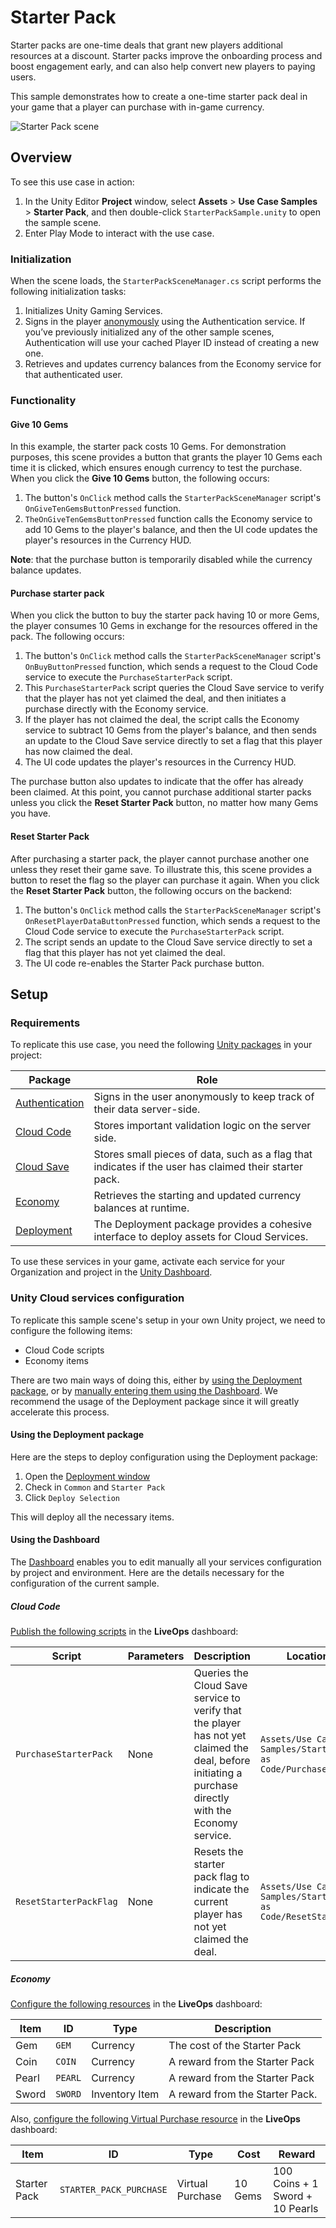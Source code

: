 # Starter Pack

Starter packs are one-time deals that grant new players additional resources at a discount. Starter packs improve the onboarding process and boost engagement early, and can also help convert new players to paying users.

This sample demonstrates how to create a one-time starter pack deal in your game that a player can purchase with in-game currency.

![Starter Pack scene](Documentation~/Starter_Pack_scene.png)

## Overview

To see this use case in action:

1. In the Unity Editor **Project** window, select **Assets** > **Use Case Samples** > **Starter Pack**, and then double-click `StarterPackSample.unity` to open the sample scene.
2. Enter Play Mode to interact with the use case.

### Initialization

When the scene loads, the `StarterPackSceneManager.cs` script performs the following initialization tasks:

1. Initializes Unity Gaming Services.
2. Signs in the player [anonymously](https://docs.unity.com/authentication/UsingAnonSignIn.html) using the Authentication service. If you’ve previously initialized any of the other sample scenes, Authentication will use your cached Player ID instead of creating a new one.
3. Retrieves and updates currency balances from the Economy service for that authenticated user.

### Functionality

#### Give 10 Gems

In this example, the starter pack costs 10 Gems. For demonstration purposes, this scene provides a button that grants the player 10 Gems each time it is clicked, which ensures enough currency to test the purchase. When you click the **Give 10 Gems** button, the following occurs:

1. The button's `OnClick` method calls the `StarterPackSceneManager` script's `OnGiveTenGemsButtonPressed` function.
2. `TheOnGiveTenGemsButtonPressed` function calls the Economy service to add 10 Gems to the player's balance, and then the UI code updates the player's resources in the Currency HUD.

**Note**: that the purchase button is temporarily disabled while the currency balance updates.

#### Purchase starter pack

When you click the button to buy the starter pack having 10 or more Gems, the player consumes 10 Gems in exchange for the resources offered in the pack. The following occurs:

1. The button's `OnClick` method calls the `StarterPackSceneManager` script's `OnBuyButtonPressed` function, which sends a request to the Cloud Code service to execute the `PurchaseStarterPack` script.
2. This `PurchaseStarterPack` script queries the Cloud Save service to verify that the player has not yet claimed the deal, and then initiates a purchase directly with the Economy service.
3. If the player has not claimed the deal, the script calls the Economy service to subtract 10 Gems from the player's balance, and then sends an update to the Cloud Save service directly to set a flag that this player has now claimed the deal.
4. The UI code updates the player's resources in the Currency HUD.

The purchase button also updates to indicate that the offer has already been claimed. At this point, you cannot purchase additional starter packs unless you click the **Reset Starter Pack** button, no matter how many Gems you have.

#### Reset Starter Pack

After purchasing a starter pack, the player cannot purchase another one unless they reset their game save. To illustrate this, this scene provides a button to reset the flag so the player can purchase it again. When you click the **Reset Starter Pack** button, the following occurs on the backend:

1. The button's `OnClick` method calls the `StarterPackSceneManager` script's `OnResetPlayerDataButtonPressed` function, which sends a request to the Cloud Code service to execute the `PurchaseStarterPack` script.
2. The script sends an update to the Cloud Save service directly to set a flag that this player has not yet claimed the deal.
3. The UI code re-enables the Starter Pack purchase button.

## Setup

### Requirements

To replicate this use case, you need the following [Unity packages](https://docs.unity3d.com/Manual/Packages.html) in your project:

| **Package**                                                                           | **Role**                                                                                               |
|---------------------------------------------------------------------------------------|--------------------------------------------------------------------------------------------------------|
| [Authentication](https://docs.unity.com/authentication/IntroUnityAuthentication.html) | Signs in the user anonymously to keep track of their data server-side.                                 |
| [Cloud Code](https://docs.unity.com/cloud-code/implementation.html)                   | Stores important validation logic on the server side.                                                  |
| [Cloud Save](https://docs.unity.com/cloud-save/index.html#Implementation)             | Stores small pieces of data, such as a flag that indicates if the user has claimed their starter pack. |
| [Economy](https://docs.unity.com/economy/implementation.html)                         | Retrieves the starting and updated currency balances at runtime.                                       |
| [Deployment](https://docs.unity3d.com/Packages/com.unity.services.deployment@1.2)     | The Deployment package provides a cohesive interface to deploy assets for Cloud Services.              |

To use these services in your game, activate each service for your Organization and project in the [Unity Dashboard](https://dashboard.unity3d.com/).

### Unity Cloud services configuration

To replicate this sample scene's setup in your own Unity project, we need to configure the following items:

- Cloud Code scripts
- Economy items

There are two main ways of doing this, either by [using the Deployment package](#using-the-deployment-package), or by [manually entering them using the Dashboard](#using-the-dashboard).
We recommend the usage of the Deployment package since it will greatly accelerate this process.

#### Using the Deployment package

Here are the steps to deploy configuration using the Deployment package:

1. Open the [Deployment window](https://docs.unity3d.com/Packages/com.unity.services.deployment@1.2/manual/deployment_window.html)
1. Check in `Common` and `Starter Pack`
1. Click `Deploy Selection`

This will deploy all the necessary items.

#### Using the Dashboard

The [Dashboard](dashboard.unity3d.com) enables you to edit manually all your services configuration by project and environment.
Here are the details necessary for the configuration of the current sample.

##### Cloud Code

[Publish the following scripts](https://docs.unity.com/cloud-code/implementation.html#Writing_your_first_script) in the **LiveOps** dashboard:

| **Script**             | **Parameters** | **Description**                                                                                                                                        | **Location in project**                                                       |
|------------------------| -------------- | ------------------------------------------------------------------------------------------------------------------------------------------------------ |-------------------------------------------------------------------------------|
| `PurchaseStarterPack`  | None           | Queries the Cloud Save service to verify that the player has not yet claimed the deal, before initiating a purchase directly with the Economy service. | `Assets/Use Case Samples/Starter Pack/Config as Code/PurchaseStarterPack.js`  |
| `ResetStarterPackFlag` | None           | Resets the starter pack flag to indicate the current player has not yet claimed the deal.                                                              | `Assets/Use Case Samples/Starter Pack/Config as Code/ResetStarterPackFlag.js` |

##### Economy

[Configure the following resources](https://docs.unity.com/economy/) in the **LiveOps** dashboard:

| **Item** | **ID**  | **Type**       | **Description**                        |
| -------- | ------- |----------------|----------------------------------------|
| Gem      | `GEM`   | Currency       | The cost of the Starter Pack           |
| Coin     | `COIN`  | Currency       | A reward from the Starter Pack         |
| Pearl    | `PEARL` | Currency       | A reward from the Starter Pack         |
| Sword    | `SWORD` | Inventory Item | A reward from the Starter Pack.        |

Also, [configure the following Virtual Purchase resource](https://docs.unity.com/economy/) in the **LiveOps** dashboard:

| **Item**     | **ID**                  | **Type**          | **Cost** | **Reward**                      |
|--------------|-------------------------|-------------------|----------|---------------------------------|
| Starter Pack | `STARTER_PACK_PURCHASE` | Virtual Purchase  | 10 Gems  | 100 Coins + 1 Sword + 10 Pearls |
